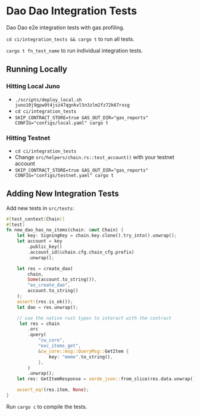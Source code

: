 # Dao Dao Integration Tests

Dao Dao e2e integration tests with gas profiling.

`cd ci/integration_tests && cargo t` to run all tests.

`cargo t fn_test_name` to run individual integration tests.

## Running Locally

### Hitting Local Juno
* `./scripts/deploy_local.sh juno10j9gpw9t4jsz47qgnkvl5n3zlm2fz72k67rxsg`
* `cd ci/integration_tests`
* `SKIP_CONTRACT_STORE=true GAS_OUT_DIR="gas_reports" CONFIG="configs/local.yaml" cargo t`

### Hitting Testnet
* `cd ci/integration_tests`
* Change `src/helpers/chain.rs::test_account()` with your testnet account
* `SKIP_CONTRACT_STORE=true GAS_OUT_DIR="gas_reports" CONFIG="configs/testnet.yaml" cargo t`


## Adding New Integration Tests

Add new tests in `src/tests`:
```rust
#[test_context(Chain)]
#[test]
fn new_dao_has_no_items(chain: &mut Chain) {
    let key: SigningKey = chain.key.clone().try_into().unwrap();
    let account = key
        .public_key()
        .account_id(&chain.cfg.chain_cfg.prefix)
        .unwrap();

    let res = create_dao(
        chain, 
        Some(account.to_string()), 
        "ex_create_dao", 
        account.to_string()
    );
    assert!(res.is_ok());
    let dao = res.unwrap();

    // use the native rust types to interact with the contract
     let res = chain
        .orc
        .query(
            "cw_core",
            "exc_items_get",
            &cw_core::msg::QueryMsg::GetItem {
                key: "meme".to_string(),
            },
        )
        .unwrap();
    let res: GetItemResponse = serde_json::from_slice(res.data.unwrap().value()).unwrap();

    assert_eq!(res.item, None);
}
```

Run `cargo c` to compile the tests.
